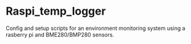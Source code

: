 # Raspi_temp_logger
Config and setup scripts for an environment monitoring system using a rasberry pi and BME280/BMP280 sensors.

